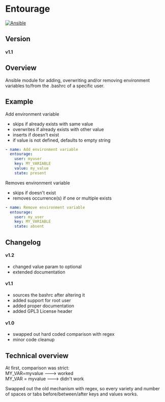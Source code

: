 # Entourage

[![Ansible](https://upload.wikimedia.org/wikipedia/commons/thumb/0/05/Ansible_Logo.png/64px-Ansible_Logo.png)](https://www.ansible.com/)

## Version
#### v1.1

## Overview

Ansible module for adding, overwriting and/or removing environment variables to/from the .bashrc of a specific user.

## Example

Add environment variable   
- skips if already exists with same value   
- overwrites if already exists with other value  
- inserts if doesn't exist  
- if value is not defined, defaults to empty string
```yml
- name: Add environment variable
  entourage:
    user: myuser
    key: MY_VARIABLE
    value: my_value
    state: present
```

Removes environment variable  
- skips if doesn't exist  
- removes occurrence(s) if one or multiple exists
```yml
- name: Remove environment variable
  entourage:
    user: my_user
    key: MY_VARIABLE
    state: absent
```

## Changelog

#### v1.2
- changed value param to optional
- extended documentation

#### v1.1
- sources the bashrc after altering it
- added support for root user
- added proper documentation
- added GPL3 License header

#### v1.0
- swapped out hard coded comparison with regex
- minor code cleanup

## Technical overview

At first, comparison was strict:  
MY_VAR=myvalue ---> worked  
MY_VAR = myvalue ---> didn't work  

Swapped out the old mechanism with regex, so every variety and number of spaces or tabs before/between/after keys and values works.